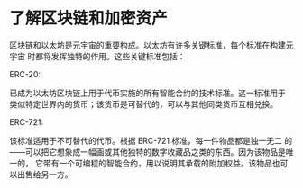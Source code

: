 # 了解区块链和加密资产

区块链和以太坊是元宇宙的重要构成。以太坊有许多关键标准，每个标准在构建元宇宙 时都将发挥独特的作用。这些关键标准包括：

ERC-20:

已成为以太坊区块链上用于代币实施的所有智能合约的技术标准。这一标准用于 类似特定世界内的货币；该货币是可替代的，可以与其他同类货币互相兑换。&#x20;

ERC-721:

该标准适用于不可替代的代币。根据 ERC-721 标准，每一件物品都是独一无二 的——可以把它想象成一幅画或其他独特的数字收藏品之类的东西。因为该物品是唯一的， 它带有一个可编程的智能合约，用以说明其承载的附加权益。该物品也可以出售给另一方。
